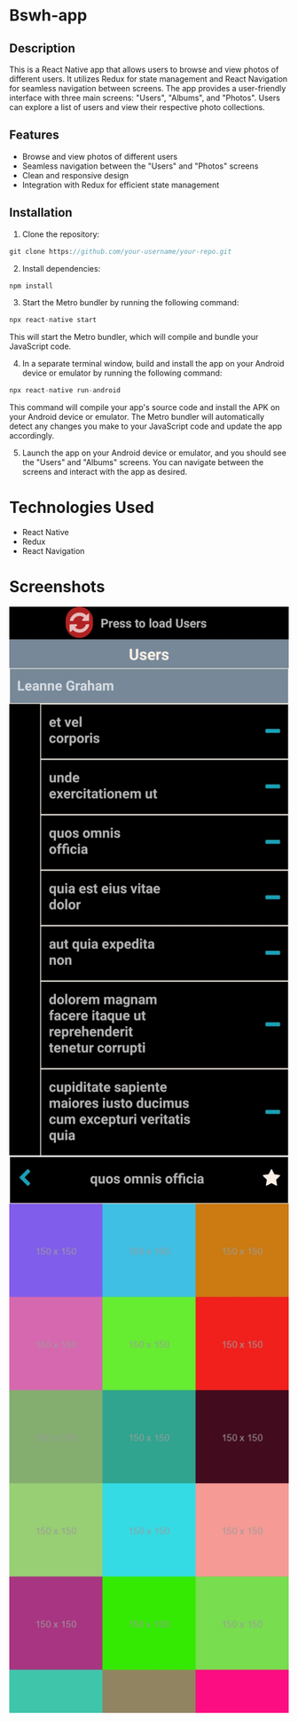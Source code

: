 # Bswh-app

## Description

This is a React Native app that allows users to browse and view photos of different users. It utilizes Redux for state management and React Navigation for seamless navigation between screens. The app provides a user-friendly interface with three main screens: "Users", "Albums", and "Photos". Users can explore a list of users and view their respective photo collections.

## Features

- Browse and view photos of different users
- Seamless navigation between the "Users" and "Photos" screens
- Clean and responsive design
- Integration with Redux for efficient state management

## Installation

1. Clone the repository:

```typescript
git clone https://github.com/your-username/your-repo.git
```

2. Install dependencies:

```typescript
npm install
```

3. Start the Metro bundler by running the following command:

```typescript
npx react-native start
```

This will start the Metro bundler, which will compile and bundle your JavaScript code.

4. In a separate terminal window, build and install the app on your Android device or emulator by running the following command:

```typescript
npx react-native run-android
```

This command will compile your app's source code and install the APK on your Android device or emulator. The Metro bundler will automatically detect any changes you make to your JavaScript code and update the app accordingly.

5. Launch the app on your Android device or emulator, and you should see the "Users" and "Albums" screens. You can navigate between the screens and interact with the app as desired.

# Technologies Used

- React Native
- Redux
- React Navigation

# Screenshots

![Screenshot](./assets/bswh-app2.jpg)
![Screenshot](./assets/bswh-app1.jpg)
